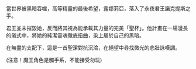 當世界被黑暗吞噬，高等精靈的最後希望，露娜莉亞，落入了永夜君王諾克提斯之手。

君王並未摧毀她，反而將其視為能承載其力量的完美「聖杯」。他計畫在一場漫長的儀式中，將她的純潔靈魂徹底扭曲，染上屬於自己的黑暗。

在無盡的支配下，這是一首聖潔對抗沉淪，在絕望中尋找微光的悲壯詠嘆調。

(注意！魔王角色是觸手系，不能接受勿玩)